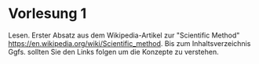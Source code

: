 # Vorlesung 1

Lesen. Erster Absatz aus dem Wikipedia-Artikel zur "Scientific Method" https://en.wikipedia.org/wiki/Scientific_method. Bis zum Inhaltsverzeichnis
Ggfs. sollten Sie den Links folgen um die Konzepte zu verstehen.

